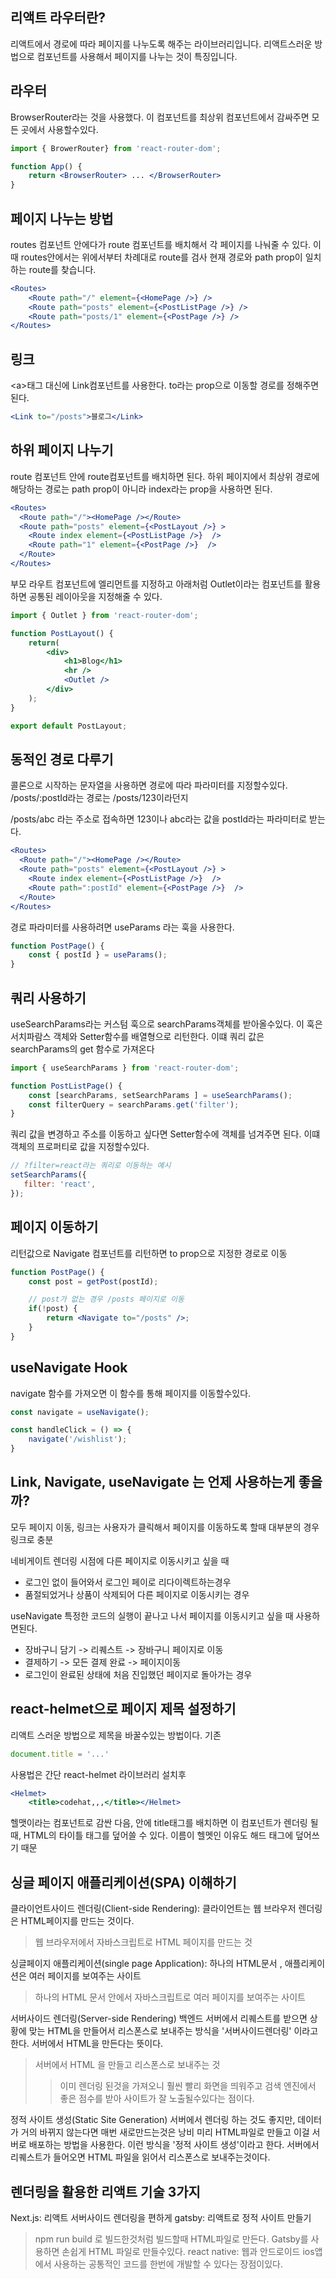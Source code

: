 ## 리액트 라우터란?
리액트에서 경로에 따라 페이지를 나누도록 해주는  라이브러리입니다. 리액트스러운 방법으로 컴포넌트를 사용해서 페이지를 나누는 것이 특징입니다.

## 라우터
BrowserRouter라는 것을 사용했다. 이 컴포넌트를 최상위 컴포넌트에서 감싸주면 모든 곳에서  사용할수있다.
```jsx
import { BrowerRouter} from 'react-router-dom';

function App() {
	return <BrowserRouter> ... </BrowserRouter>
}
```

## 페이지 나누는 방법
routes 컴포넌트 안에다가 route 컴포넌트를 배치해서 각 페이지를 나눠줄 수 있다. 이때 routes안에서는 위에서부터 차례대로  route를 검사 현재 경로와 path prop이 일치하는  route를 찾습니다.
```jsx
<Routes>
	<Route path="/" element={<HomePage />} />
	<Route path="posts" element={<PostListPage />} />
	<Route path="posts/1" element={<PostPage />} />
</Routes>
```

## 링크
\<a>태그 대신에 Link컴포넌트를 사용한다.
 to라는 prop으로 이동할 경로를 정해주면된다. 
 ```jsx
 <Link to="/posts">블로그</Link>
 ```
## 하위 페이지 나누기
route 컴포넌트 안에 route컴포넌트를 배치하면 된다. 하위 페이지에서 최상위 경로에 해당하는 경로는 path prop이 아니라 index라는 prop을 사용하면 된다.
```jsx
<Routes>
  <Route path="/"><HomePage /></Route>
  <Route path="posts" element={<PostLayout />} >
    <Route index element={<PostListPage />}  />
    <Route path="1" element={<PostPage />}  />
  </Route>
</Routes>
```

부모 라우트 컴포넌트에 엘리먼트를 지정하고 아래처럼 Outlet이라는 컴포넌트를 활용하면  공통된 레이아웃을 지정해줄 수 있다.
```jsx
import { Outlet } from 'react-router-dom';

function PostLayout() {
	return(
		<div>
			<h1>Blog</h1>
			<hr />
			<Outlet />	
		</div>	
	);
}

export default PostLayout;
```

## 동적인 경로 다루기
콜론으로 시작하는 문자열을 사용하면 경로에 따라 파라미터를 지정할수있다.
/posts/:postId라는 경로는 /posts/123이라던지

/posts/abc 라는 주소로 접속하면 123이나 abc라는  값을 postId라는 파라미터로 받는다.
```jsx
<Routes>
  <Route path="/"><HomePage /></Route>
  <Route path="posts" element={<PostLayout />} >
    <Route index element={<PostListPage />}  />
    <Route path=":postId" element={<PostPage />}  />
  </Route>
</Routes>
```
경로 파라미터를 사용하려면 useParams 라는 훅을 사용한다.
```jsx
function PostPage() {
	const { postId } = useParams();
}
```

## 쿼리 사용하기
useSearchParams라는  커스텀 훅으로 searchParams객체를 받아올수있다.
이 훅은 서치파람스 객체와 Setter함수를 배열형으로 리턴한다. 이떄 쿼리 값은 searchParams의 get 함수로 가져온다
```jsx
import { useSearchParams } from 'react-router-dom';

function PostListPage() {
	const [searchParams, setSearchParams ] = useSearchParams();
	const filterQuery = searchParams.get('filter');	
}
```
 쿼리 값을 변경하고 주소를  이동하고 싶다면 Setter함수에  객체를 넘겨주면 된다.
 이떄 객체의 프로퍼티로 값을 지정할수있다.
 ```jsx
 // ?filter=react라는 쿼리로 이동하는 예시
 setSearchParams({
	filter: 'react',
 });
 ```

## 페이지 이동하기
리턴값으로 Navigate 컴포넌트를 리턴하면 to prop으로 지정한 경로로 이동
```jsx
function PostPage() {
	const post = getPost(postId);

	// post가 없는 경우 /posts 페이지로 이동
	if(!post) {
		return <Navigate to="/posts" />;	
	}
}
```

## useNavigate Hook
navigate 함수를 가져오면 이 함수를 통해  페이지를 이동할수있다.
```jsx
const navigate = useNavigate();

const handleClick = () => {
	navigate('/wishlist');
}
```

## Link, Navigate, useNavigate 는 언제 사용하는게 좋을까?
모두 페이지 이동,
링크는 사용자가 클릭해서 페이지를 이동하도록 할때 대부분의 경우 링크로 충분

네비게이트 렌더링  시점에 다른 페이지로 이동시키고 싶을 때
- 로그인 없이 들어와서 로그인 페이로 리다이렉트하는경우
- 품절되었거나 상품이 삭제되어  다른 페이지로 이동시키는 경우

useNavigate
특정한 코드의 실행이 끝나고 나서 페이지를 이동시키고 싶을 때 사용하면된다.
- 장바구니 담기  -> 리퀘스트 -> 장바구니 페이지로 이동
 - 결제하기 -> 모든 결제  완료 -> 페이지이동
 - 로그인이 완료된 상태에 처음  진입했던 페이지로 돌아가는 경우

## react-helmet으로 페이지 제목 설정하기
리액트 스러운 방법으로 제목을 바꿀수있는 방법이다.
기존
```jsx
document.title = '...'
```
사용법은 간단
react-helmet 라이브러리 설치후 
```jsx
<Helmet>
	<title>codehat,,,</title></Helmet>
```
헬맷이라는 컴포넌트로  감싼 다음, 안에 title태그를 배치하면 이 컴포넌트가 렌더링 될 때, HTML의 타이틀 태그를 덮어쓸 수 있다.
이름이 헬멧인 이유도 해드 태그에 덮어쓰기 때문

## 싱글 페이지  애플리케이션(SPA) 이해하기

클라이언트사이드 렌더링(Client-side Rendering): 클라이언트는 웹 브라우저 렌더링은 HTML페이지를 만드는 것이다.
> 웹 브라우저에서 자바스크립트로 HTML 페이지를 만드는 것

싱글페이지 애플리케이션(single page Application): 하나의 HTML문서 , 애플리케이션은 여러 페이지를 보여주는 사이트
> 하나의 HTML 문서 안에서 자바스크립트로 여러 페이지를 보여주는 사이트

서버사이드 렌더링(Server-side Rendering)
백엔드 서버에서  리퀘스트를 받으면 상황에 맞는 HTML을 만들어서 리스폰스로 보내주는 방식을 '서버사이드렌더링' 이라고 한다. 서버에서 HTML을 만든다는 뜻이다.
> 서버에서 HTML 을 만들고 리스폰스로 보내주는 것
>> 이미 렌더링  된것을 가져오니 훨씬 빨리 화면을 띄워주고 검색 엔진에서 좋은 점수를 받아 사이트가 잘 노출될수있다는 점이다.

정적 사이트 생성(Static Site Generation)
서버에서 렌더링 하는 것도 좋지만, 데이터가 거의 바뀌지  않는다면 매번 새로만드는것은 낭비
미리 HTML파일로 만들고 이걸 서버로 배포하는 방법을  사용한다.  이런 방식을 '정적 사이트 생성'이라고 한다. 서버에서 리퀘스트가 들어오면
HTML 파일을 읽어서 리스폰스로 보내주는것이다.

##  렌더링을 활용한 리액트 기술 3가지
Next.js: 리액트 서버사이드  렌더링을 편하게
gatsby: 리액트로 정적 사이트 만들기
> npm run build 로 빌드한것처럼  빌드할때 HTML파일로 만든다. Gatsby를 사용하면 손쉽게 HTML 파일로 만들수있다.
react native: 웹과 안드로이드 ios앱에서 사용하는 공통적인 코드를  한번에 개발할 수 있다는  장점이있다.


